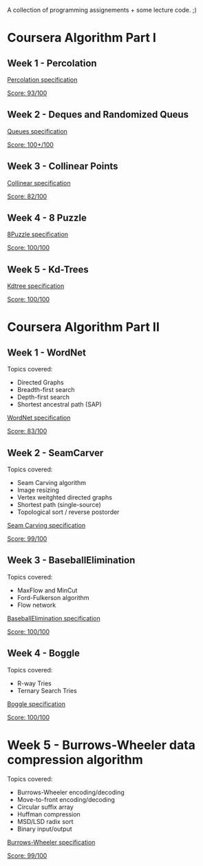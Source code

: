 A collection of programming assignements + some lecture code. ;)

# Coursera Algorithm Part I

## Week 1 - Percolation 

[Percolation specification](https://coursera.cs.princeton.edu/algs4/assignments/percolation/specification.php)

[Score: 93/100](/part_I/week1/feedback.html)

## Week 2 - Deques and Randomized Queus 

[Queues specification](https://coursera.cs.princeton.edu/algs4/assignments/queues/specification.php)

[Score: 100+/100](/part_I/week2/feedback.html)

## Week 3 - Collinear Points

[Collinear specification](https://coursera.cs.princeton.edu/algs4/assignments/collinear/specification.php)

[Score: 82/100](/part_I/week3/feedback.html)

## Week 4 - 8 Puzzle

[8Puzzle specification](https://coursera.cs.princeton.edu/algs4/assignments/8puzzle/specification.php)

[Score: 100/100](/part_I/week4/feedback.html)

## Week 5 - Kd-Trees

[Kdtree specification](https://coursera.cs.princeton.edu/algs4/assignments/kdtree/specification.php)

[Score: 100/100](/part_I/week5/feedback.html)


# Coursera Algorithm Part II

## Week 1 - WordNet

Topics covered:
 - Directed Graphs
 - Breadth-first search
 - Depth-first search
 - Shortest ancestral path (SAP)

[WordNet specification](https://coursera.cs.princeton.edu/algs4/assignments/wordnet/specification.php)

[Score: 83/100](/part_II/week1/feedback.html)

## Week 2 - SeamCarver

Topics covered:
 - Seam Carving algorithm
 - Image resizing
 - Vertex weitghted directed graphs
 - Shortest path (single-source)
 - Topological sort / reverse postorder

 [Seam Carving specification](https://coursera.cs.princeton.edu/algs4/assignments/seam/specification.php)

 [Score: 99/100](/part_II/week2/feedback.html)

## Week 3 - BaseballElimination

Topics covered:
- MaxFlow and MinCut
- Ford-Fulkerson algorithm
- Flow network

[BaseballElimination specification](https://coursera.cs.princeton.edu/algs4/assignments/baseball/specification.php)

[Score: 100/100](/part_II/week3/feedback.html)

## Week 4 - Boggle

Topics covered:
- R-way Tries
- Ternary Search Tries

[Boggle specification](https://coursera.cs.princeton.edu/algs4/assignments/boggle/specification.php)

[Score: 100/100](/part_II/week4/feedback.html)


# Week 5 - Burrows-Wheeler data compression algorithm

Topics covered:
- Burrows-Wheeler encoding/decoding
- Move-to-front encoding/decoding
- Circular suffix array
- Huffman compression
- MSD/LSD radix sort
- Binary input/output

[Burrows-Wheeler specification](https://coursera.cs.princeton.edu/algs4/assignments/burrows/specification.php)

[Score: 99/100](/part_II/week5/feedback.html)